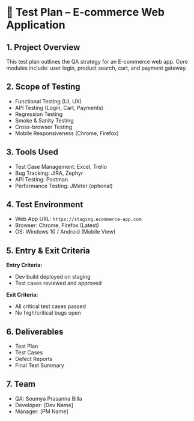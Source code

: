 # 📄 Test Plan – E-commerce Web Application

## 1. Project Overview
This test plan outlines the QA strategy for an E-commerce web app. Core modules include: user login, product search, cart, and payment gateway.

## 2. Scope of Testing
- Functional Testing (UI, UX)
- API Testing (Login, Cart, Payments)
- Regression Testing
- Smoke & Sanity Testing
- Cross-browser Testing
- Mobile Responsiveness (Chrome, Firefox)

## 3. Tools Used
- Test Case Management: Excel, Trello
- Bug Tracking: JIRA, Zephyr
- API Testing: Postman
- Performance Testing: JMeter (optional)

## 4. Test Environment
- Web App URL: `https://staging.ecommerce-app.com`
- Browser: Chrome, Firefox (Latest)
- OS: Windows 10 / Android (Mobile View)

## 5. Entry & Exit Criteria
**Entry Criteria:**
- Dev build deployed on staging
- Test cases reviewed and approved

**Exit Criteria:**
- All critical test cases passed
- No high/critical bugs open

## 6. Deliverables
- Test Plan
- Test Cases
- Defect Reports
- Final Test Summary

## 7. Team
- QA: Soumya Prasanna Billa
- Developer: [Dev Name]
- Manager: [PM Name]

